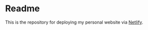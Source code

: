 # Readme

This is the repository for deploying my personal website via [Netlify](https://netlify.com).
